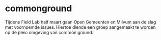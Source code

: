 # commonground
Tijdens Field Lab half maart gaan Open Gemeenten en Milvum aan de slag met voornoemde issues. Hiertoe diende een groep aangemaakt te worden op de pleio omgeving van common ground. 
